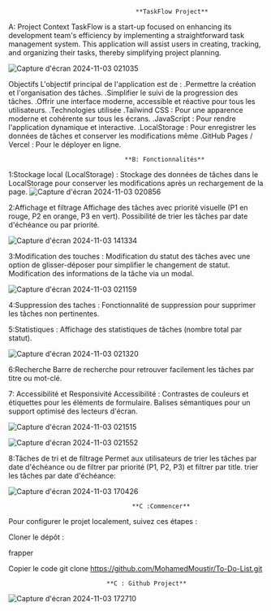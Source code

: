 
                                       **TaskFlow Project**
A: Project Context TaskFlow is a start-up focused on enhancing its development team's efficiency by implementing a straightforward task management system. This application will assist users in creating, tracking, and organizing their tasks, thereby simplifying project planning.

![Capture d'écran 2024-11-03 021035](https://github.com/user-attachments/assets/aceb600b-4c2e-471e-857a-9209ee48c2b9)


Objectifs L'objectif principal de l'application est de :
.Permettre la création et l'organisation des tâches.
.Simplifier le suivi de la progression des tâches.
.Offrir une interface moderne, accessible et réactive pour tous les utilisateurs.
.Technologies utilisée
.Tailwind CSS : Pour une apparence moderne et cohérente sur tous les écrans.
.JavaScript : Pour rendre l'application dynamique et interactive.
.LocalStorage : Pour enregistrer les données de tâches et conserver les modifications même 
.GitHub Pages / Vercel : Pour le déployer en ligne.


                                    **B: Fonctionnalités**
1:Stockage local (LocalStorage) : Stockage des données de tâches dans le LocalStorage pour conserver les modifications après un rechargement de la page.
![Capture d'écran 2024-11-03 020856](https://github.com/user-attachments/assets/10a29a06-4a09-49ba-83e2-2892663d4dd3)



2:Affichage et filtrage Affichage des tâches avec priorité visuelle (P1 en rouge, P2 en orange, P3 en vert). Possibilité de trier les tâches par date d'échéance ou par priorité.

![Capture d'écran 2024-11-03 141334](https://github.com/user-attachments/assets/5546d854-d412-4d42-9e99-afbb111b6f32)


3:Modification des touches : Modification du statut des tâches avec une option de glisser-déposer pour simplifier le changement de statut. Modification des informations de la tâche via un modal.

![Capture d'écran 2024-11-03 021159](https://github.com/user-attachments/assets/efc5a5be-45ff-4105-9f3e-31835d557468)


4:Suppression des taches : Fonctionnalité de suppression pour supprimer les tâches non pertinentes.

5:Statistiques : Affichage des statistiques de tâches (nombre total par statut).

![Capture d'écran 2024-11-03 021320](https://github.com/user-attachments/assets/0da88f82-4526-4abb-8c29-3e1e71f84a7f)


6:Recherche Barre de recherche pour retrouver facilement les tâches par titre ou mot-clé.

7: Accessibilité et Responsivité Accessibilité : Contrastes de couleurs et étiquettes pour les éléments de formulaire. Balises sémantiques pour un support optimisé des lecteurs d'écran.

![Capture d'écran 2024-11-03 021515](https://github.com/user-attachments/assets/147063e9-6c38-46cf-b455-2e10ecbfa9a7)

![Capture d'écran 2024-11-03 021552](https://github.com/user-attachments/assets/8af37c8f-7073-4ee0-a232-8eb3ad1d8034)


8:Tâches de tri et de filtrage Permet aux utilisateurs de trier les tâches par date d'échéance ou de filtrer par priorité (P1, P2, P3) et filtrer par title. trier les tâches par date d'échéance:

![Capture d'écran 2024-11-03 170426](https://github.com/user-attachments/assets/449c2221-4109-4432-a596-89ed4126553d)


                                      **C :Commencer**
Pour configurer le projet localement, suivez ces étapes :

Cloner le dépôt :

frapper

Copier le code git clone https://github.com/MohamedMoustir/To-Do-List.git 

                               **C : Github Project**


![Capture d'écran 2024-11-03 172710](https://github.com/user-attachments/assets/363b2571-2e35-427c-9753-c7fb4822f540)
